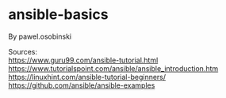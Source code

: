 # ansible-basics

By pawel.osobinski

Sources:  
https://www.guru99.com/ansible-tutorial.html  
https://www.tutorialspoint.com/ansible/ansible_introduction.htm  
https://linuxhint.com/ansible-tutorial-beginners/  
https://github.com/ansible/ansible-examples
